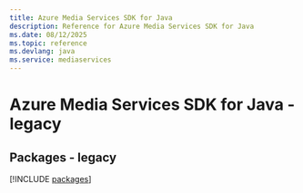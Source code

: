 ```yaml
---
title: Azure Media Services SDK for Java
description: Reference for Azure Media Services SDK for Java
ms.date: 08/12/2025
ms.topic: reference
ms.devlang: java
ms.service: mediaservices
---
```

# Azure Media Services SDK for Java - legacy
## Packages - legacy
[!INCLUDE [packages](media-services-index.md)]